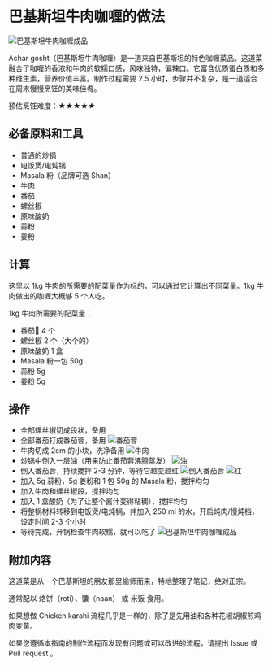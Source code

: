 # 巴基斯坦牛肉咖喱的做法

![巴基斯坦牛肉咖喱成品](./巴基斯坦牛肉咖喱.png)

Achar gosht（巴基斯坦牛肉咖喱）是一道来自巴基斯坦的特色咖喱菜品。这道菜融合了咖喱的香浓和牛肉的软糯口感，风味独特，偏辣口。它富含优质蛋白质和多种维生素，营养价值丰富。制作过程需要 2.5 小时，步骤并不复杂，是一道适合在周末慢慢烹饪的美味佳肴。

预估烹饪难度：★★★★★

## 必备原料和工具

- 普通的炒锅
- 电饭煲/电炖锅
- Masala 粉（品牌可选 Shan）
- 牛肉
- 番茄
- 螺丝椒
- 原味酸奶
- 蒜粉
- 姜粉

## 计算

这里以 1kg 牛肉的所需要的配菜量作为标的，可以通过它计算出不同菜量。1kg 牛肉做出的咖喱大概够 5 个人吃。

1kg 牛肉所需要的配菜量：

- 番茄🍅 4 个
- 螺丝椒 2 个（大个的）
- 原味酸奶 1 盒
- Masala 粉一包 50g
- 蒜粉 5g
- 姜粉 5g

## 操作

- 全部螺丝椒切成段状，备用
- 全部番茄打成番茄蓉，备用
![番茄蓉](./番茄蓉.png)
- 牛肉切成 2cm 的小块，洗净备用
![牛肉](./牛肉.png)
- 炒锅中倒入一层油（用来防止番茄蓉沸腾蒸发）
![油](./油.png)
- 倒入番茄蓉，持续搅拌 2-3 分钟，等待它越变越红
![倒入番茄蓉](./倒入番茄蓉.png)
![红](./红.png)
- 加入 5g 蒜粉，5g 姜粉和 1 包 50g 的 Masala 粉，搅拌均匀
- 加入牛肉和螺丝椒段，搅拌均匀
- 加入 1 盒酸奶（为了让整个酱汁变得粘稠），搅拌均匀
- 将整锅材料转移到电饭煲/电炖锅，并加入 250 ml 的水，开启炖肉/慢炖档，设定时间 2-3 个小时
- 等待完成，开锅检查牛肉软糯，就可以吃了
![巴基斯坦牛肉咖喱成品](./巴基斯坦牛肉咖喱.png)

## 附加内容

这道菜是从一个巴基斯坦的朋友那里偷师而来，特地整理了笔记，绝对正宗。

通常配以 烙饼（roti）、馕（naan） 或 米饭 食用。

如果想做 Chicken karahi 流程几乎是一样的，除了是先用油和各种花椒胡椒煎鸡肉变黄。

如果您遵循本指南的制作流程而发现有问题或可以改进的流程，请提出 Issue 或 Pull request 。
